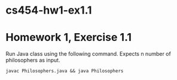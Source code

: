 # cs454-hw1-ex1.1

# Homework 1, Exercise 1.1

Run Java class using the following command.
Expects n number of philosophers as input.

```
javac Philosophers.java && java Philosophers
```